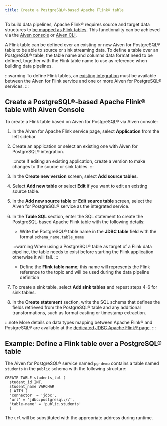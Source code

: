 ```yaml
---
title: Create a PostgreSQL®-based Apache Flink® table
---
```


To build data pipelines, Apache Flink® requires source and target data
structures to [be mapped as Flink
tables](https://ci.apache.org/projects/flink/flink-docs-release-1.15/docs/dev/table/sql/create/#create-table).
This functionality can be achieved via the [Aiven
console](https://console.aiven.io/) or
[Aiven CLI](/docs/tools/cli/service/flink).

A Flink table can be defined over an existing or new Aiven for
PostgreSQL® table to be able to source or sink streaming data. To define
a table over an PostgreSQL® table, the table name and columns data
format need to be defined, together with the Flink table name to use as
reference when building data pipelines.

:::warning
To define Flink tables, an
[existing integration](create-integration) must be available between the Aiven for Flink service and
one or more Aiven for PostgreSQL® services.
:::

## Create a PostgreSQL®-based Apache Flink® table with Aiven Console

To create a Flink table based on Aiven for PostgreSQL® via Aiven
console:

1.  In the Aiven for Apache Flink service page, select **Application**
    from the left sidebar.

2.  Create an application or select an existing one with Aiven for
    PostgreSQL® integration.

    :::note
    If editing an existing application, create a version to make
    changes to the source or sink tables.
    :::

3.  In the **Create new version** screen, select **Add source tables**.

4.  Select **Add new table** or select **Edit** if you want to edit an
    existing source table.

5.  In the **Add new source table** or **Edit source table** screen,
    select the Aiven for PostgreSQL® service as the integrated service.

6.  In the **Table SQL** section, enter the SQL statement to create the
    PostgreSQL-based Apache Flink table with the following details:

    -   Write the PostgreSQL® table name in the **JDBC table** field
        with the format `schema_name.table_name`

    :::warning
    When using a PostgreSQL® table as target of a Flink data pipeline,
    the table needs to exist before starting the Flink application
    otherwise it will fail.
    :::

    -   Define the **Flink table name**; this name will represents the
        Flink reference to the topic and will be used during the data
        pipeline definition

7.  To create a sink table, select **Add sink tables** and repeat steps
    4-6 for sink tables.

8.  In the **Create statement** section, write the SQL schema that
    defines the fields retrieved from the PostgreSQL® table and any
    additional transformations, such as format casting or timestamp
    extraction.

:::note
More details on data types mapping between Apache Flink® and PostgreSQL®
are available at the [dedicated JDBC Apache Flink®
page](https://nightlies.apache.org/flink/flink-docs-master/docs/connectors/table/jdbc/#data-type-mapping).
:::

## Example: Define a Flink table over a PostgreSQL® table

The Aiven for PostgreSQL® service named `pg-demo` contains a table named
`students` in the `public` schema with the following structure:

```
CREATE TABLE students_tbl (
  student_id INT,
  student_name VARCHAR
  ) WITH (
  'connector' = 'jdbc',
  'url' = 'jdbc:postgresql://',
  'table-name' = 'public.students'
  )
```

The `url` will be substituted with the appropriate address during
runtime.
